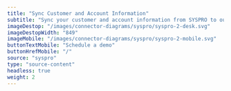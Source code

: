 ```yaml
---
title: "Sync Customer and Account Information"
subtitle: "Sync your customer and account information from SYSPRO to our B2B Trade Store."
imageDestop: "/images/connector-diagrams/syspro/syspro-2-desk.svg"
imageDestopWidth: "849"
imageMobile: "/images/connector-diagrams/syspro/syspro-2-mobile.svg"
buttonTextMobile: "Schedule a demo"
buttonHrefMobile: "/"
source: "syspro"
type: "source-content"
headless: true
weight: 2
---
```

